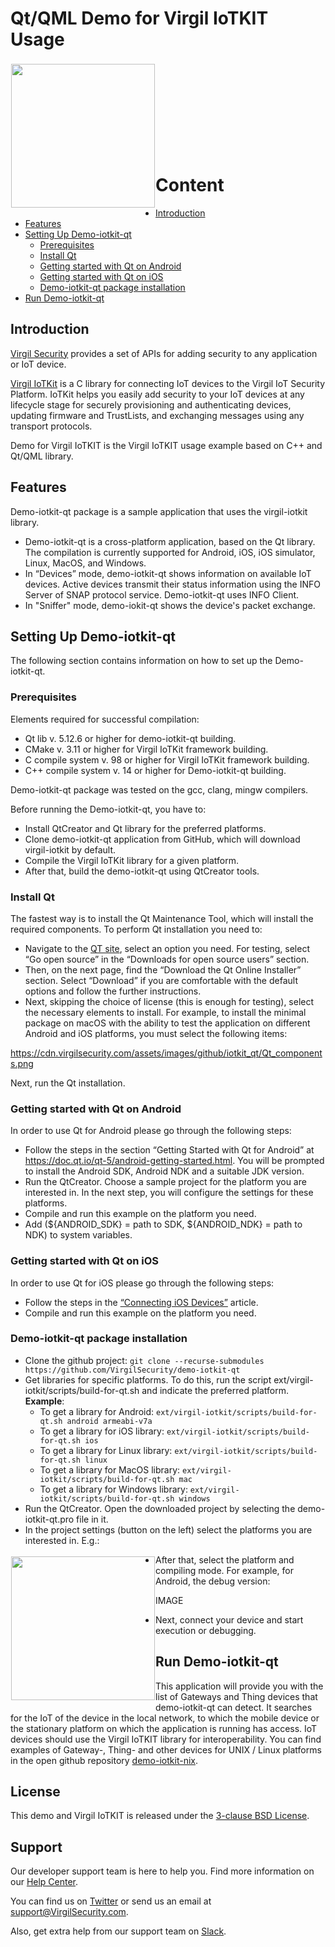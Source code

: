 # Qt/QML Demo for Virgil IoTKIT Usage

<a href="https://developer.virgilsecurity.com/docs"><img width="230px" src="https://cdn.virgilsecurity.com/assets/images/github/logos/iotkit/IoTKit.png" align="left" hspace="1" vspace="3"></a>
&nbsp;

&nbsp;

&nbsp;

&nbsp;
&nbsp;

&nbsp;
# Content
- [Introduction](#introduction)
- [Features](#features)	
- [Setting Up Demo-iotkit-qt](#setting-up-demo-iotkit-qt)	
  - [Prerequisites](#prerequisites)	
  - [Install Qt](#install-qt)
  - [Getting started with Qt on Android](#getting-started-with-qt-on-android)
  - [Getting started with Qt on iOS](#getting-started-with-qt-on-ios)	
  - [Demo-iotkit-qt package installation](#demo-iotkit-qt-package-installation)
- [Run Demo-iotkit-qt](#run-demo-iotkit-qt)



## Introduction
[Virgil Security](https://virgilsecurity.com) provides a set of APIs for adding security to any application or IoT device.

[Virgil IoTKit](https://github.com/virgilsecurity/virgil-iotkit/) is a C library for connecting IoT devices to the Virgil IoT Security Platform. IoTKit helps you easily add security to your IoT devices at any lifecycle stage for securely provisioning and authenticating devices, updating firmware and TrustLists, and exchanging messages using any transport protocols.

Demo for Virgil IoTKIT is the Virgil IoTKIT usage example based on C++ and Qt/QML library.

## Features
Demo-iotkit-qt package is a sample application that uses the virgil-iotkit library.

- Demo-iotkit-qt is a cross-platform application, based on the Qt library.  The compilation is currently supported for Android, iOS, iOS    simulator, Linux, MacOS, and Windows.
- In “Devices” mode, demo-iotkit-qt shows information on available IoT devices. Active devices transmit their status information using      the INFO Server of SNAP protocol service. Demo-iotkit-qt uses INFO Client.
- In "Sniffer" mode, demo-iokit-qt shows the device's packet exchange.

## Setting Up Demo-iotkit-qt
The following section contains information on how to set up the Demo-iotkit-qt.

### Prerequisites
Elements required for successful compilation:
- Qt lib v. 5.12.6 or higher for demo-iotkit-qt building.
- CMake v. 3.11 or higher for Virgil IoTKit framework building.
- С compile system v. 98 or higher for Virgil IoTKit framework building.
- С++ compile system v. 14 or higher for Demo-iotkit-qt building.

Demo-iotkit-qt package was tested on the gcc, clang, mingw compilers.

Before running the Demo-iotkit-qt, you have to:
- Install QtCreator and Qt library for the preferred platforms. 
- Clone demo-iotkit-qt application from GitHub, which will download virgil-iotkit by default. 
- Compile the Virgil IoTKit library for a given platform. 
- After that, build the demo-iotkit-qt using QtCreator tools.


### Install Qt
The fastest way is to install the Qt Maintenance Tool, which will install the required components. To perform Qt installation you need to:

- Navigate to the [QT site](#https://www.qt.io/download), select an option you need. For testing, select “Go open source” in the “Downloads for open source users” section.
- Then, on the next page, find the “Download the Qt Online Installer” section. Select “Download” if you are comfortable with the default options and follow the further instructions.
- Next, skipping the choice of license (this is enough for testing), select the necessary  elements to install. For example, to install the minimal package on macOS with the ability to test the application on different Android and iOS platforms, you must select the following items:

https://cdn.virgilsecurity.com/assets/images/github/iotkit_qt/Qt_components.png

Next, run the Qt installation.

### Getting started with Qt on Android
In order to use Qt for Android please go through the following steps:

- Follow the steps in the section “Getting Started with Qt for Android” at https://doc.qt.io/qt-5/android-getting-started.html. You will be prompted to install the Android SDK, Android NDK and a suitable JDK version.
- Run the QtCreator. Choose a sample project for the platform you are interested in. In the next step, you will configure the settings for these platforms.
- Compile and run this example on the platform you need.
- Add (${ANDROID_SDK} = path to  SDK, ${ANDROID_NDK} = path to NDK) to system variables.

### Getting started with Qt on iOS
In order to use Qt for iOS please go through the following steps:
- Follow the steps in the  [“Connecting iOS Devices”](#https://doc.qt.io/qtcreator/creator-developing-ios.html) article.
- Compile and run this example on the platform you need.

### Demo-iotkit-qt package installation
- Clone the github project: 
`git clone --recurse-submodules https://github.com/VirgilSecurity/demo-iotkit-qt`
- Get libraries for specific platforms. To do this, run the script ext/virgil-iotkit/scripts/build-for-qt.sh and indicate the preferred platform. 
  **Example**:
  - To get a library for Android: `ext/virgil-iotkit/scripts/build-for-qt.sh android armeabi-v7a`
  - To get a library for iOS library: `ext/virgil-iotkit/scripts/build-for-qt.sh ios`
  - To get a library for Linux library: `ext/virgil-iotkit/scripts/build-for-qt.sh linux`
  - To get a library for MacOS library: `ext/virgil-iotkit/scripts/build-for-qt.sh mac`
  - To get a library for Windows library: `ext/virgil-iotkit/scripts/build-for-qt.sh windows`
- Run the QtCreator. Open the downloaded project by selecting the demo-iotkit-qt.pro file in it.
- In the project settings (button on the left) select the platforms you are interested in. E.g.:

<img width="230px" src="https://cdn.virgilsecurity.com/assets/images/github/logos/iotkit/IoTKit.png" align="left" hspace="1" vspace="3"></a>

- After that, select the platform and compiling mode. For example, for Android, the debug version:

IMAGE

- Next, connect your device and start execution or debugging.

## Run Demo-iotkit-qt
This application will provide you with the list of Gateways and Thing devices that demo-iotkit-qt can detect. It searches for the IoT of the device in the local network, to which the mobile device or the stationary platform on which the application is running has access. IoT devices should use the Virgil IoTKIT library for interoperability. You can find examples of Gateway-, Thing- and other devices for UNIX / Linux platforms in the open github repository [demo-iotkit-nix](#https://github.com/VirgilSecurity/demo-iotkit-nix/).

## License

This demo and Virgil IoTKIT is released under the [3-clause BSD License](LICENSE).

<div id='support'/>

## Support
Our developer support team is here to help you. Find more information on our [Help Center](https://help.virgilsecurity.com/).

You can find us on [Twitter](https://twitter.com/VirgilSecurity) or send us an email at support@VirgilSecurity.com.

Also, get extra help from our support team on [Slack](https://virgilsecurity.com/join-community).
